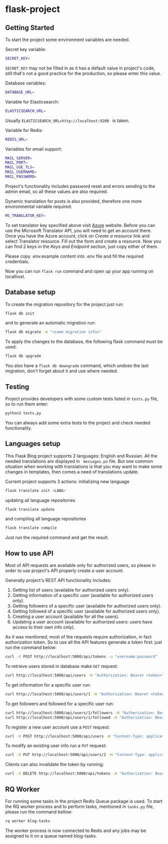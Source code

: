 # flask-project

Getting Started
-------------------------

To start the project some environment variables are needed.

Secret key variable:

```sh
SECRET_KEY=
```

<code>SECRET_KEY</code> may not be filled in as it has a default value in project's code, still that's not a good
practice for the production, so please enter this value.

Database variables:

```sh
DATABASE_URL=
```

Variable for Elasticsearch:

```sh
ELASTICSEARCH_URL=
```

Usually <code>ELASTICSEARCH_URL=http://localhost:9200 </code> is taken.

Variable for Redis:

```sh
REDIS_URL=
```

Variables for email support:

```sh
MAIL_SERVER=
MAIL_PORT=
MAIL_USE_TLS=
MAIL_USERNAME=
MAIL_PASSWORD=
```

Project's functionality includes password reset and errors sending to the admin email, so all these values are also
required.

Dynamic translation for posts is also provided, therefore one more environmental variable required:

```sh
MS_TRANSLATOR_KEY=
```

To set translator key specified above visit [Azure](https://portal.azure.com/) website. Before you can use the Microsoft
Translator API, you will need to get an account there. Once you have the Azure account, click on *Create a resource*
link and select Translator resource. Fill out the form and create a resource. Now you can find 2 keys in the *Keys and
Endpoint* section, just copy either of them.

Please copy .env.example content into .env file and fill the required credentials.

Now you can run <code>flask run</code> command and open up your app running on localhost.

Database setup
-------------------------

To create the migration repository for the project just run:

```sh
flask db init
```

and to generate an automatic migration run:

```sh
flask db migrate -m "<some migration info>"
```

To apply the changes to the database, the following flask command must be used:

```sh
flask db upgrade
```

You also have a <code>flask db downgrade</code> command, which undoes the last migration, don't forget about it and use
where needed.

Testing
-------------------------

Project provides developers with some custom tests listed in <code>tests.py</code> file, so to run them enter:

```sh
python3 tests.py
```

You can always add some extra tests to the project and check needed functionality.

Languages setup
-------------------------

This Flask Blog project supports 2 languages: English and Russian. All the needed translations are displayed in <code>
messages.po</code> file. But one common situation when working with translations is that you may want to make some
changes in templates, then comes a need of translations update.

Current project supports 3 actions: initializing new language

```sh
flask translate init <LANG>
```

updating all language repositories

```sh
flask translate update
```

and compiling all language repositories

```sh
flask translate compile
```

Just run the required command and get the result.

How to use API
-------------------------

Most of API requests are available only for authorized users, so please in order to use project's API properly create a
user account.

Generally project's REST API functionality includes:

1. Getting list of users (available for authorized users only).
2. Getting information of a specific user (available for authorized users only).
3. Getting followers of a specific user (available for authorized users only).
4. Getting followed of a specific user (available for authorized users only).
5. Creating a user account (available for all the users).
6. Updating a user account (available for authorized users: users have access to their own info only).

As it was mentioned, most of the requests require authorization, in fact authorization token. So to use all the API
features generate a token first: just run the command below:

```sh
curl -X POST http://localhost:5000/api/tokens -u "username:password" 
```

To retrieve users stored in database make <code>GET</code> request:

```sh
curl http://localhost:5000/api/users -H "Authorization: Bearer <token>"
```

To get information for a specific user run:

```sh
curl http://localhost:5000/api/users/1 -H "Authorization: Bearer <token>"
```

To get followers and followed for a specific user run:

```sh
curl http://localhost:5000/api/users/1/followers -H "Authorization: Bearer <token>"
curl http://localhost:5000/api/users/1/followed -H "Authorization: Bearer <token>"
```

To register a new user account use a <code>POST</code> request:

```sh
curl -X POST http://localhost:5000/api/users -H "Content-Type: application/json" -H "Authorization: Bearer <token>" -d '{"username": "alice", "password": "dog", "email": "alice@example.com"}'
```

To modify an existing user info run a <code>PUT</code> request:

```sh
curl -X PUT http://localhost:5000/api/users/2 -H "Content-Type: application/json" -H "Authorization: Bearer <token>" -d '{"about_me": "about alice"}'
```

Clients can also invalidate the token by running:

```sh
curl -X DELETE http://localhost:5000/api/tokens -H "Authorization: Bearer <token>"
```

RQ Worker
-------------------------

For running some tasks in the project Redis Queue package is used. To start the RQ worker process and to perform tasks,
mentioned in <code>tasks.py</code> file, please run the command bellow:

```sh
rq worker blog-tasks
```

The worker process is now connected to Redis and any jobs may be assigned to it on a queue named blog-tasks.
